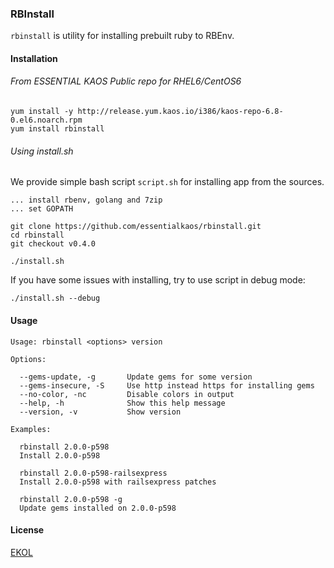 ### RBInstall

`rbinstall` is utility for installing prebuilt ruby to RBEnv.

#### Installation

###### From ESSENTIAL KAOS Public repo for RHEL6/CentOS6

```
yum install -y http://release.yum.kaos.io/i386/kaos-repo-6.8-0.el6.noarch.rpm
yum install rbinstall
```

###### Using install.sh

We provide simple bash script `script.sh` for installing app from the sources.

```
... install rbenv, golang and 7zip
... set GOPATH

git clone https://github.com/essentialkaos/rbinstall.git
cd rbinstall
git checkout v0.4.0

./install.sh
```

If you have some issues with installing, try to use script in debug mode:

```
./install.sh --debug
```

#### Usage
```
Usage: rbinstall <options> version

Options:

  --gems-update, -g       Update gems for some version
  --gems-insecure, -S     Use http instead https for installing gems
  --no-color, -nc         Disable colors in output
  --help, -h              Show this help message
  --version, -v           Show version

Examples:

  rbinstall 2.0.0-p598
  Install 2.0.0-p598

  rbinstall 2.0.0-p598-railsexpress
  Install 2.0.0-p598 with railsexpress patches

  rbinstall 2.0.0-p598 -g
  Update gems installed on 2.0.0-p598

```

#### License

[EKOL](https://essentialkaos.com/ekol)

